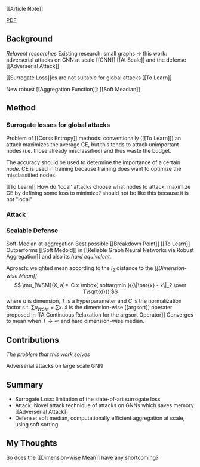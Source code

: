 [[Article Note]]

[PDF](files/Average/RobustnessOfGraphNeuralNetworksAtScale_NeuralIPS.pdf)

## Background
*Relavent researches*
Existing research: small graphs -> this work: adverserial attacks on GNN at scale [[GNN]] [[At Scale]] and the defense [[Adverserial Attack]]

[[Surrogate Loss]]es are not suitable for global attacks [[To Learn]]

New robust [[Aggregation Function]]: [[Soft Meadian]] 


## Method

### Surrogate losses for global attacks

Problem of [[Corss Entropy]] methods: conventionally ([[To Learn]]) an attack maximizes the average CE, but this tends to attack unimportant nodes (i.e. those already misclassified) and thus waste the budget.

The accuracy should be used to determine the importance of a certain *node*. CE is used in training because training does want to optimize the misclassified nodes.

[[To Learn]] How do 'local' attacks choose what nodes to attack: maximize CE by defining some loss to minimize? should not be like this because it is not "local"

### Attack


### Scalable Defense

Soft-Median at aggregation
Best possible [[Breakdown Point]]    [[To Learn]]
Outperforms [[Soft Medoid]] in [[Reliable Graph Neural Networks via Robust Aggregation]] and also its *hard equivalent*. 

Aproach: weighted mean according to the $l_2$ distance to the *[[Dimension-wise Mean]]* 
$$
\mu_{WSM}(X, a)=-C x \mbox{ softargmin }({\|\bar{x} - x\|_2 \over T\sqrt{d}})
$$
where $d$ is dimension, $T$ is a hyperparameter and $C$ is the normalization factor s.t. $\sum \mu_{WSM} = \sum x$.
$\bar{x}$ is the dimension-wise [[argsort]] operater proposed in [[A Continuous Relaxation for the argsort Operator]] 
Converges to mean when $T\rightarrow \infty$ and hard dimension-wise median.

## Contributions
*The problem that this work solves*

Adverserial attacks on large scale GNN

## Summary

- Surrogate Loss: limitation of the state-of-art surrogate loss
- Attack: Novel attack technique of attacks on GNNs which saves memory [[Adverserial Attack]]
- Defense: soft median, computationally efficient aggregation at scale, using soft sorting


## My Thoughts
 
So does the [[Dimension-wise Mean]] have any shortcoming?